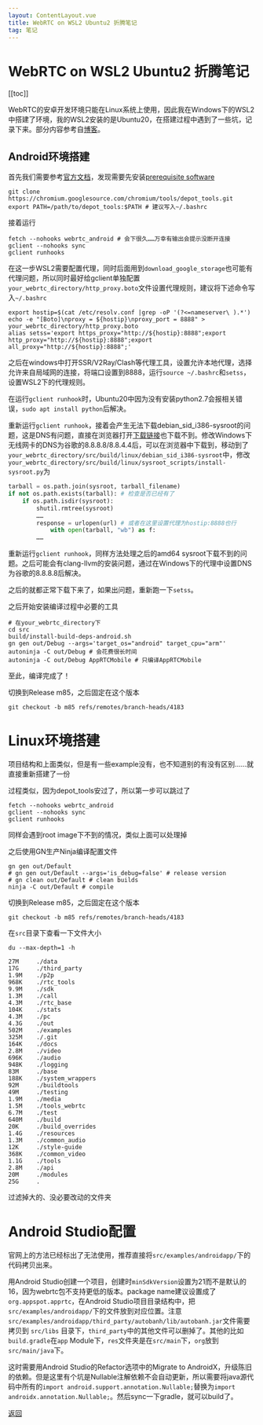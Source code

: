 ```yaml
---
layout: ContentLayout.vue
title: WebRTC on WSL2 Ubuntu2 折腾笔记
tag: 笔记
---
```



# WebRTC on WSL2 Ubuntu2 折腾笔记

[[toc]]

WebRTC的安卓开发环境只能在Linux系统上使用，因此我在Windows下的WSL2中搭建了环境，我的WSL2安装的是Ubuntu20，在搭建过程中遇到了一些坑，记录下来。部分内容参考自[博客](https://www.cnblogs.com/hejunlin/p/12526727.html)。

## Android环境搭建

首先我们需要参考[官方文档](https://webrtc.googlesource.com/src/+/refs/heads/master/docs/native-code/android/index.md)，发现需要先安装[prerequisite software](https://webrtc.googlesource.com/src/+/refs/heads/master/docs/native-code/development/prerequisite-sw/index.md)

```shell
git clone https://chromium.googlesource.com/chromium/tools/depot_tools.git
export PATH=/path/to/depot_tools:$PATH # 建议写入~/.bashrc
```

接着运行

```shell
fetch --nohooks webrtc_android # 会下很久……万幸有输出会提示没断开连接
gclient --nohooks sync
gclient runhooks
```

在这一步WSL2需要配置代理，同时后面用到`download_google_storage`也可能有代理问题，所以同时最好给gclient单独配置`your_webrtc_directory/http_proxy.boto`文件设置代理规则，建议将下述命令写入`~/.bashrc`

```shell
export hostip=$(cat /etc/resolv.conf |grep -oP '(?<=nameserver\ ).*')
echo -e "[Boto]\nproxy = ${hostip}\nproxy_port = 8888" > your_webrtc_directory/http_proxy.boto
alias setss='export https_proxy="http://${hostip}:8888";export http_proxy="http://${hostip}:8888";export all_proxy="http://${hostip}:8888";'
```

之后在windows中打开SSR/V2Ray/Clash等代理工具，设置允许本地代理，选择允许来自局域网的连接，将端口设置到8888，运行`source ~/.bashrc`和`setss`，设置WSL2下的代理规则。

在运行`gclient runhook`时，Ubuntu20中因为没有安装python2.7会报相关错误，`sudo apt install python`后解决。

重新运行`gclient runhook`，接着会产生无法下载debian_sid_i386-sysroot的问题，这是DNS有问题，直接在浏览器打开[下载链接](https://commondatastorage.googleapis.com/chrome-linux-sysroot/toolchain/d967bcef40477dbc39acef141ff22bf73f3e7cdb/debian_sid_i386_sysroot.tar.xz)也下载不到。修改Windows下无线网卡的DNS为谷歌的8.8.8.8/8.8.4.4后，可以在浏览器中下载到，移动到了`your_webrtc_directory/src/build/linux/debian_sid_i386-sysroot`中，修改`your_webrtc_directory/src/build/linux/sysroot_scripts/install-sysroot.py`为

```python
tarball = os.path.join(sysroot, tarball_filename)
if not os.path.exists(tarball): # 检查是否已经有了 
    if os.path.isdir(sysroot):
        shutil.rmtree(sysroot)
		……
        response = urlopen(url) # 或者在这里设置代理为hostip:8888也行
            with open(tarball, "wb") as f:
  		……
```

重新运行`gclient runhook`，同样方法处理之后的amd64 sysroot下载不到的问题。之后可能会有clang-llvm的安装问题，通过在Windows下的代理中设置DNS为谷歌的8.8.8.8后解决。

之后的就都正常下载下来了，如果出问题，重新跑一下`setss`。

之后开始安装编译过程中必要的工具

```shell
# 在your_webrtc_directory下
cd src 
build/install-build-deps-android.sh 
gn gen out/Debug --args='target_os="android" target_cpu="arm"'
autoninja -C out/Debug # 会花费很长时间
autoninja -C out/Debug AppRTCMobile # 只编译AppRTCMobile
```

至此，编译完成了！

切换到Release m85，之后固定在这个版本

```shell
git checkout -b m85 refs/remotes/branch-heads/4183
```



# Linux环境搭建

项目结构和上面类似，但是有一些example没有，也不知道别的有没有区别……就直接重新搭建了一份

过程类似，因为depot_tools安过了，所以第一步可以跳过了

```shell
fetch --nohooks webrtc_android
gclient --nohooks sync
gclient runhooks
```

同样会遇到root image下不到的情况，类似上面可以处理掉

之后使用GN生产Ninja编译配置文件

```shell
gn gen out/Default
# gn gen out/Default --args='is_debug=false' # release version
# gn clean out/Default # clean builds
ninja -C out/Default # compile
```

切换到Release m85，之后固定在这个版本

```shell
git checkout -b m85 refs/remotes/branch-heads/4183
```

在`src`目录下查看一下文件大小

```shell
du --max-depth=1 -h

27M     ./data
17G     ./third_party
1.9M    ./p2p
968K    ./rtc_tools
9.9M    ./sdk
1.3M    ./call
4.3M    ./rtc_base
104K    ./stats
4.3M    ./pc
4.3G    ./out
502M    ./examples
325M    ./.git
164K    ./docs
2.8M    ./video
696K    ./audio
948K    ./logging
83M     ./base
188K    ./system_wrappers
92M     ./buildtools
49M     ./testing
1.9M    ./media
1.5M    ./tools_webrtc
6.7M    ./test
640M    ./build
20K     ./build_overrides
1.4G    ./resources
1.3M    ./common_audio
12K     ./style-guide
368K    ./common_video
1.1G    ./tools
2.8M    ./api
20M     ./modules
25G     .
```

过滤掉大的、没必要改动的文件夹

# Android Studio配置

官网上的方法已经标出了无法使用，推荐直接将`src/examples/androidapp/`下的代码拷贝出来。

用Android Studio创建一个项目，创建时`minSdkVersion`设置为21而不是默认的16，因为webrtc包不支持更低的版本。package name建议设置成了`org.appspot.apprtc`，在Android Studio项目目录结构中，把`src/examples/androidapp/`下的文件放到对应位置。注意 `src/examples/androidapp/third_party/autobanh/lib/autobanh.jar`文件需要拷贝到 `src/libs` 目录下，`third_party`中的其他文件可以删掉了。其他的比如`build.gradle`在`app` Module下，`res`文件夹是在`src/main`下，`org`放到`src/main/java`下。

这时需要用Android Studio的Refactor选项中的Migrate to AndroidX，升级陈旧的依赖。但是这里有个坑是Nullable注解依赖不会自动更新，所以需要将java源代码中所有的`import android.support.annotation.Nullable;`替换为`import androidx.annotation.Nullable;`。然后sync一下gradle，就可以build了。





[返回](/zh/blogs/)
 
 <Comment lang="zh-CN"/> 
 
 
 <Comment lang="zh-CN"/> 
 
